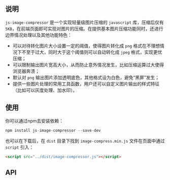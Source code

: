 ## 说明

`js-image-compressor` 是一个实现轻量级图片压缩的 `javascript` 库，压缩后仅有 `5KB`，在前端页面即可实现对图片的压缩。在提供基本图片压缩功能同时，还进行边界情况处理以及其他功能特色：

- 可以对待转化图片大小设置一定的阈值，使得图片转化成 `png` 格式在不理想情况下不至于过大，同时大于这个阈值则可以自动转化成 `jpeg` 格式，实现更优压缩；
- 可以限制输出图片宽高大小，从而防止意外情况发生，比如压缩运算过大使得浏览器奔溃；
- 默认对 `png` 输出图片添加透明底色，其他格式设为白色，避免“黑屏”发生；
- 提供一些图片处理的常用工具函数，用户还可以自定义图片输出的样式特征（比如可以灰度处理、加水印）。

## 使用

你可以通过npm去安装依赖：

```js
npm install js-image-compressor --save-dev
```

也可以在下载后，在 `dist` 目录下找到 `image-compress.min.js` 文件在页面中通过 `script` 引入：

```html
<script src="../dist/image-compressor.js"></script>
```

## API
